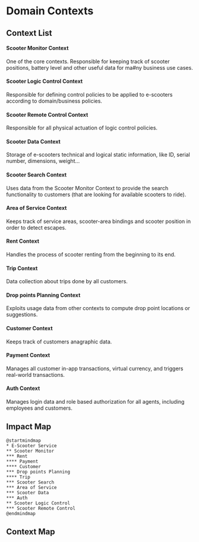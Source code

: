# Domain Contexts
## Context List
#### Scooter Monitor Context
One of the core contexts. Responsible for keeping track of scooter positions, battery level and other useful data for ma#ny business use cases.
#### Scooter Logic Control Context
Responsible for defining control policies to be applied to e-scooters according to domain/business policies.
#### Scooter Remote Control Context
Responsible for all physical actuation of logic control policies.
#### Scooter Data Context
Storage of e-scooters technical and logical static information, like ID, serial number, dimensions, weight...
#### Scooter Search Context
Uses data from the Scooter Monitor Context to provide the search functionality to customers (that are looking for available scooters to ride).
#### Area of Service Context
Keeps track of service areas, scooter-area bindings and scooter position in order to detect escapes.
#### Rent Context
Handles the process of scooter renting from the beginning to its end.
#### Trip Context
Data collection about trips done by all customers.
#### Drop points Planning Context
Exploits usage data from other contexts to compute drop point locations or suggestions.
#### Customer Context
Keeps track of customers anagraphic data.
#### Payment Context
Manages all customer in-app transactions, virtual currency, and triggers real-world transactions.
#### Auth Context
Manages login data and role based authorization for all agents, including employees and customers.


## Impact Map
```plantuml
@startmindmap
* E-Scooter Service
** Scooter Monitor
*** Rent
**** Payment
**** Customer
*** Drop points Planning
**** Trip
*** Scooter Search
*** Area of Service
*** Scooter Data
*** Auth
** Scooter Logic Control
*** Scooter Remote Control
@endmindmap
```

## Context Map

